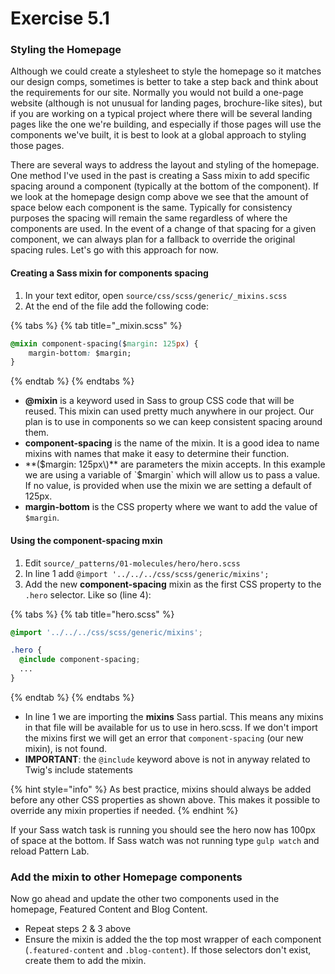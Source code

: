 # Exercise 5.1

### Styling the Homepage

Although we could create a stylesheet to style the homepage so it matches our design comps, sometimes is better to take a step back and think about the requirements for our site.  Normally you would not build a one-page website \(although is not unusual for landing pages, brochure-like sites\), but if you are working on a typical project where there will be several landing pages like the one we're building, and especially if those pages will use the components we've built, it is best to look at a global approach to styling those pages.

There are several ways to address the layout and styling of the homepage.  One method I've used in the past is creating a Sass mixin to add specific spacing around a component \(typically at the bottom of the component\).  If we look at the homepage design comp above we see that the amount of space below each component is the same.  Typically for consistency purposes the spacing will remain the same regardless of where the components are used.  In the event of a change of that spacing for a given component, we can always plan for a fallback to override the original spacing rules.  Let's go with this approach for now.

#### Creating a Sass mixin for components spacing

1. In your text editor, open `source/css/scss/generic/_mixins.scss`
2. At the end of the file add the following code:

{% tabs %}
{% tab title="\_mixin.scss" %}
```css
@mixin component-spacing($margin: 125px) {
	margin-bottom: $margin;
}
```
{% endtab %}
{% endtabs %}

* **@mixin** is a keyword used in Sass to group CSS code that will be reused.  This mixin can used pretty much anywhere in our project.  Our plan is to use in components so we can keep consistent spacing around them.
* **component-spacing** is the name of the mixin.  It is a good idea to name mixins with names that make it easy to determine their function.
* **\($margin: 125px\)** are parameters the mixin accepts.  In this example we are using a variable of `$margin` which will allow us to pass a value.  If no value, is provided when use the mixin we are setting a default of 125px.
* **margin-bottom** is the CSS property where we want to add the value of `$margin`.

#### Using the component-spacing mxin

1. Edit `source/_patterns/01-molecules/hero/hero.scss`
2. In line 1 add `@import '../../../css/scss/generic/mixins';`
3. Add the new **component-spacing** mixin as the first CSS property to the `.hero` selector.  Like so \(line 4\):

{% tabs %}
{% tab title="hero.scss" %}
```css
@import '../../../css/scss/generic/mixins';

.hero {
  @include component-spacing;
  ...
}
```
{% endtab %}
{% endtabs %}

* In line 1 we are importing the **mixins** Sass partial.  This means any mixins in that file will be available for us to use in hero.scss.  If we don't import the mixins first we will get an error that `component-spacing` \(our new mixin\), is not found.
* **IMPORTANT**: the `@include` keyword above is not in anyway related to Twig's include statements

{% hint style="info" %}
As best practice, mixins should always be added before any other CSS properties as shown above.  This makes it possible to override any mixin properties if needed.
{% endhint %}

If your Sass watch task is running you should see the hero now has 100px of space at the bottom.  If Sass watch was not running type `gulp watch` and reload Pattern Lab.

### Add the mixin to other Homepage components
Now go ahead and update the other two components used in the homepage, Featured Content and Blog Content.

* Repeat steps 2 & 3 above
* Ensure the mixin is added the the top most wrapper of each component (`.featured-content` and `.blog-content`).  If those selectors don't exist, create them to add the mixin.
